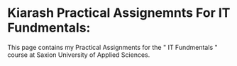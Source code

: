 # Kiarash Practical Assignemnts For IT Fundmentals: 

This page contains my Practical Assignments for the " IT Fundmentals " course at Saxion University of Applied Sciences. 
